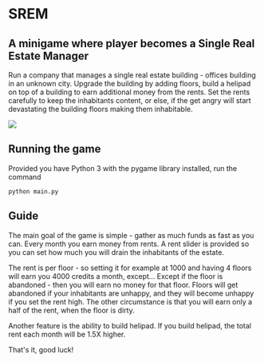 # SREM

## A minigame where player becomes a Single Real Estate Manager

Run a company that manages a single real estate building - 
offices building in an unknown city. Upgrade the building
by adding floors, build a helipad on top of a building to earn
additional money from the rents. Set the rents carefully to keep 
the inhabitants content, or else, if the get angry will start 
devastating the building floors making them inhabitable. 

![](https://i.imgur.com/7FM2n0Z.png)


## Running the game

Provided you have Python 3 with the pygame library installed, run the command

`python main.py`

## Guide

The main goal of the game is simple - gather as much funds as fast as you can.
Every month you earn money from rents. A rent slider is provided so you can set 
how much you will drain the inhabitants of the estate. 

The rent is per floor - so setting it for example at 1000 and having 4 floors will earn you 4000 credits a month, except...
Except if the floor is abandoned - then you will earn no money for that floor. Floors will
get abandoned if your inhabitants are unhappy, and they will become unhappy if you set the rent high.
The other circumstance is that you will earn only a half of the rent, when the floor is dirty.

Another feature is the ability to build helipad. If you build helipad, the total rent each month will
be 1.5X higher.

That's it, good luck!

